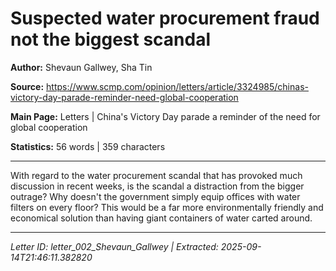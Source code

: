# Suspected water procurement fraud not the biggest scandal

**Author:** Shevaun Gallwey, Sha Tin

**Source:** https://www.scmp.com/opinion/letters/article/3324985/chinas-victory-day-parade-reminder-need-global-cooperation

**Main Page:** Letters | China's Victory Day parade a reminder of the need for global cooperation

**Statistics:** 56 words | 359 characters

---

With regard to the water procurement scandal that has provoked much discussion in recent weeks, is the scandal a distraction from the bigger outrage? Why doesn't the government simply equip offices with water filters on every floor? This would be a far more environmentally friendly and economical solution than having giant containers of water carted around.

---

*Letter ID: letter_002_Shevaun_Gallwey | Extracted: 2025-09-14T21:46:11.382820*
